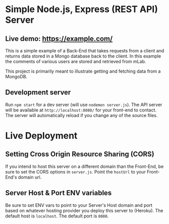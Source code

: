 # Simple Node.js, Express (REST API) Server

## Live demo: https://example.com/
This is a simple example of a Back-End that takes requests from a client and returns data stored in a Mongo database back to the client. In this example the comments of various users are stored and retrieved from mLab.

This project is primarily meant to illustrate getting and fetching data from a MongoDB.

## Development server

Run `npm start` for a dev server (will use `nodemon server.js`). The API server will be available at `http://localhost:8080/` for your front-end to contact. The server will automatically reload if you change any of the source files.

# Live Deployment

## Setting Cross Origin Resource Sharing (CORS)

If you intend to host this server on a different domain than the Front-End, be sure to set the CORS options in `server.js`. Point the `hostUrl` to your Front-End's domain url.

## Server Host & Port ENV variables

Be sure to set ENV vars to point to your Server's Host domain and port based on whatever hosting provider you deploy this server to (Heroku). The default host is `localhost`. The default port is `8080`.
